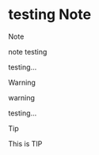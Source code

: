 # testing Note

> [!NOTE] 
> note testing

testing...

> [!WARNING]
> warning

testing...

> [!TIP]
> This is TIP



  
